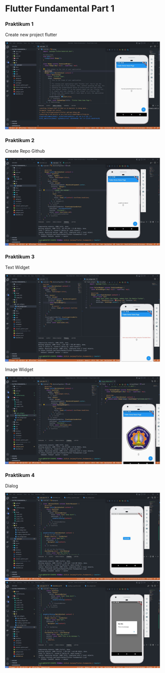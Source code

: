 # Flutter Fundamental Part 1
### Praktikum 1

Create new project flutter

![](image/prak1.JPG)

### Praktikum 2

Create Repo Github

![](image/prak2.JPG)

### Praktikum 3

Text Widget

![](image/prak3_1.JPG)

Image Widget

![](image/prak3_2.JPG)

### Praktikum 4

Dialog

![](image/prak4_1.JPG)
![](image/prak4_2.JPG)
